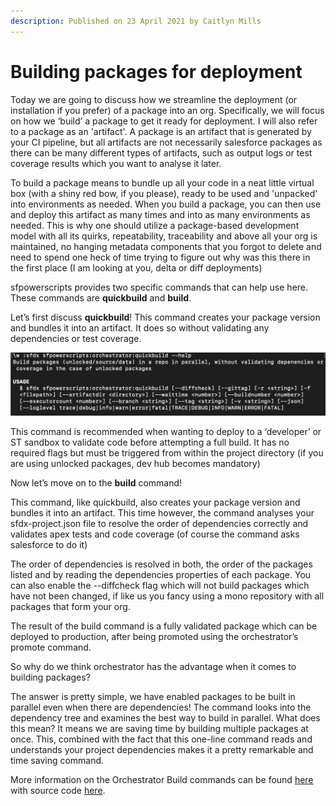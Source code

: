 ```yaml
---
description: Published on 23 April 2021 by Caitlyn Mills
---
```


# Building packages for deployment

Today we are going to discuss how we streamline the deployment (or installation if you prefer) of a package into an org. Specifically, we will focus on how we ‘build’ a package to get it ready for deployment. I will also refer to a package as an 'artifact'. A package is an artifact that is generated by your CI pipeline, but all artifacts are not necessarily salesforce packages as there can be many different types of artifacts, such as output logs or test coverage results which you want to analyse it later.

To build a package means to bundle up all your code in a neat little virtual box (with a shiny red bow, if you please), ready to be used and 'unpacked' into environments as needed. When you build a package, you can then use and deploy this artifact as many times and into as many environments as needed. This is why one should utilize a package-based development model with all its quirks, repeatability, traceability and above all your org is maintained, no hanging metadata components that you forgot to delete and need to spend one heck of time trying to figure out why was this there in the first place (I am looking at you, delta or diff deployments)

sfpowerscripts provides two specific commands that can help use here. These commands are **quickbuild** and **build**.

Let’s first discuss **quickbuild**! This command creates your package version and bundles it into an artifact. It does so without validating any dependencies or test coverage.

![](<../../.gitbook/assets/image (21).png>)

This command is recommended when wanting to deploy to a ‘developer’ or ST sandbox to validate code before attempting a full build. It has no required flags but must be triggered from within the project directory (if you are using unlocked packages, dev hub becomes mandatory)

Now let’s move on to the **build** command!

This command, like quickbuild, also creates your package version and bundles it into an artifact. This time however, the command analyses your sfdx-project.json file to resolve the order of dependencies correctly and validates apex tests and code coverage (of course the command asks salesforce to do it)

The order of dependencies is resolved in both, the order of the packages listed and by reading the dependencies properties of each package. You can also enable the --diffcheck flag which will not build packages which have not been changed, if like us you fancy using a mono repository with all packages that form your org.

The result of the build command is a fully validated package which can be deployed to production, after being promoted using the orchestrator’s promote command.

So why do we think orchestrator has the advantage when it comes to building packages?

The answer is pretty simple, we have enabled packages to be built in parallel even when there are dependencies! The command looks into the dependency tree and examines the best way to build in parallel. What does this mean? It means we are saving time by building multiple packages at once. This, combined with the fact that this one-line command reads and understands your project dependencies makes it a pretty remarkable and time saving command.

More information on the Orchestrator Build commands can be found [here](https://dxatscale.gitbook.io/sfpowerscripts/commands/build-and-quickbuild) with source code [here](https://github.com/Accenture/sfpowerscripts/tree/develop/packages/sfpowerscripts-cli/src/commands/sfpowerscripts/orchestrator).
